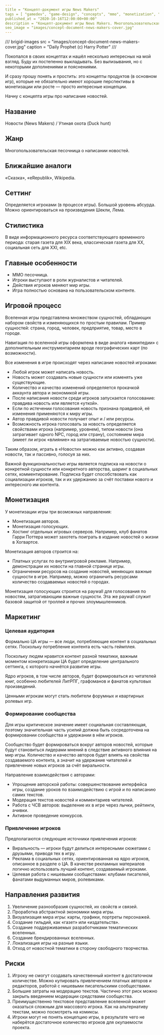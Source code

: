 ```yaml
---
title = "Концепт-документ игры News Makers"
tags = [ "gamedev", "game-design", "concepts", "mmo", "monetization", "practice", "development", "interesting"]
published_at = "2020-10-16T12:00:00+00:00"
description = "Концепт-документ игры News Makers. Многопользовательская песочница о написании новостей."
seo_image = "images/concept-document-news-makers-cover.jpg"
---
```


/// brigid-images
src = "images/concept-document-news-makers-cover.jpg"
caption = "Daily Prophet (c) Harry Potter"
///

Покопался в своих концептах и нашёл несколько интересных на мой взгляд. Буду их постепенно выкладывать. Без вылизывания, но с некоторыми дополнениями и пояснениями.

И сразу прошу понять и простить: это концепты продуктов (в основном игр), которые не обязательно имеют хорошие перспективы в монетизации или росте — просто интересные концепции.

Начну с концепта игры про написание новостей.

<!-- more -->

## Название

Новости (News Makers) / Утиная охота (Duck hunt)

## Жанр

Многопользовательская песочница о написании новостей.

## Ближайшие аналоги

«Сказка», «eRepublik», Wikipedia.

## Сеттинг

Определяется игроками (в процессе игры). Большой уровень абсурда. Можно ориентироваться на произведения Шекли, Лема.

## Стилистика

В виде информационного ресурса соответствующего временного периода: старая газета для XIX века, классическая газета для XX, социальная сеть для XXI, etc.

## Главные особенности

- ММО песочница.
- Игроки выступают в роли журналистов и читателей.
- Действия игроков меняют мир игры.
- Игра полностью основана на пользовательском контенте.

## Игровой процесс

Вселенная игры представлена множеством сущностей, обладающих набором свойств и изменяющихся по простым правилам. Пример сущностей: страна, город, человек, предприятие, товар, место в городе.

Навигация по вселенной игры оформлена в виде аналога «википедии» с дополнительным инструментарием вроде географических карт (по возможности).

Все изменения в игре происходят через написание новостей игроками:

- Любой игрок может написать новость.
- Новость может создавать новые сущности или изменять уже существующие.
- Количество и качество изменений определяется прокачкой аккаунта автора и экономикой игры.
- После написания новости среди игроков запускается голосование: правдива новость или является «уткой».
- Если по истечении голосования новость признана правдивой, её изменения применяются к миру игры.
- Автор правдивой новости получает опыт и / или ресурсы.
- Возможность игрока голосовать за новость определяется свойствами игрока (например, уровнем), типом новости (она затрагивает одного NPC, город или страну), состоянием мира (имеет ли игрок «влияние» на затрагиваемые новостью сущности).

Таким образом, играть в «Новости» можно как активно, создавая новости, так и пассивно, голосуя за них.

Важной функциональностью игры является подписка на новости о конкретной сущности или конкретного авторства, шаринг в социальных сетях, комментирование. Подписка будет способствовать как социализации игроков, так и их удержанию за счёт поставки нового и интересного им контента.

## Монетизация

У монетизации игры три возможных направления:

- Монетизация авторов.
- Монетизация голосующих.
- Хостинг отдельных игровых серверов. Например, клуб фанатов Гарри Поттера может захотеть поиграть в издание новостей о жизни в Хогвартсе.

Монетизация авторов строится на:

- Платных услугах по внутриигровой рекламе. Например, демонстрации их новости на главной странице игры.
- Ограничении ресурсов на создание новостей, меняющих важные сущности в игре. Например, можно ограничить ресурсами количество создаваемых новостей о городах.

Монетизация голосующих строится на paywall для голосования по новостям, затрагивающим важные сущности. Эта же paywall служит базовой защитой от троллей и прочих злоумышленников.

## Маркетинг

### Целевая аудитория

Формально ЦА игры — все люди, потребляющие контент в социальных сетях. Поскольку потребление контента есть часть геймплея.

Поскольку людям нравится контент разной тематики, важным моментом конкретизации ЦА будет определение центрального сеттинга, с которого начнётся развитие игры.

Ядро игроков, в том числе авторов, будет формироваться из читателей книг, особенно любителей ЛитРПГ, графоманов и фанатов культовых произведений.

Ценными игрокам могут стать любители форумных и квартирных ролевых игр.

### Формирование сообщества

Для игры критическое значение имеет социальная составляющая, поэтому значительная часть усилий должна быть сосредоточена на формировании сообщества и удержании в нём игроков.

Сообщество будет формироваться вокруг авторов новостей, которые будут становиться лидерами мнений в следствие активного влияния на мир игры. Количество и качество авторов будет влиять на свойства создаваемого контента, а значит на удержание читателей и привлечение новых игроков за счёт виральности.

Направление взаимодействия с авторами:

- Упрощение авторской работы: совершенствование интерфейса игры, создание уроков по взаимодействию с игрой и по написанию самих текстов.
- Модерация текстов новостей и комментариев читателей.
- Работа с ЧСВ авторов: выделение их в игре через лычки, рейтинги, ачивки.
- Активное проведение конкурсов.

### Привлечение игроков

Предполагаются следующие источники привлечения игроков:

- Виральность — игроки будут делиться интересными сюжетами с друзьями, приводя тех в игру.
- Реклама в социальных сетях, ориентированная на ядро игроков, описанное в разделе о ЦА. В качестве рекламных материалов логично использовать лучший контент, создаваемый игроками.
- Целевая работа с нишевыми сообществами: клубами писателей, фанатами выдуманных миров, ролевиками.

## Направления развития

1. Увеличение разнообразия сущностей, их свойств и связей.
2. Проработка абстрактной экономики мира игры.
3. Визуализация мира игры: карты, графики, портреты персонажей.
4. Создание гильдий, как «газет» или «издательств».
5. Создание поддерживаемых разработчиками тематических вселенных.
6. Создание брендированных вселенных.
7. Локализация игры на разные языки.
8. Отход от новостной тематики в сторону свободного творчества.

## Риски

1. Игроку не смогут создавать качественный контент в достаточном количестве. Можно купировать привлечением платных авторов и редакторов, работой с нишевыми писательскими сообществами.
2. Большие затраты на модерацию текстов. Частично этот риск можно закрыть введением модерации средствами сообщества.
3. Преимущественно текстовое представление вселенной может оказаться сложным для массового игрока. Как на альтернативу текстам, можно посмотреть на комиксы.
4. Игроки могут не понять концепцию игры, в результате чего не наберётся достаточное количество игроков для окупаемости проекта.
